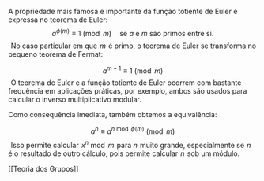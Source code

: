 A propriedade mais famosa e importante da função totiente de Euler é expressa no teorema de Euler:
$$a^{\phi(m)} \equiv 1 \pmod m \quad \text{se } a \text{ e } m \text{ são primos entre si.}$$ 
No caso particular em que  $m$  é primo, o teorema de Euler se transforma no pequeno teorema de Fermat:

$$a^{m - 1} \equiv 1 \pmod m$$ 
O teorema de Euler e a função totiente de Euler ocorrem com bastante frequência em aplicações práticas, por exemplo, ambos são usados para calcular o inverso multiplicativo modular.

Como consequência imediata, também obtemos a equivalência:

$$a^n \equiv a^{n \bmod \phi(m)} \pmod m$$ 
Isso permite calcular  $x^n \bmod m$  para $n$  muito grande, especialmente se  $n$  é o resultado de outro cálculo, pois permite calcular  $n$  sob um módulo.

[[Teoria dos Grupos]]
